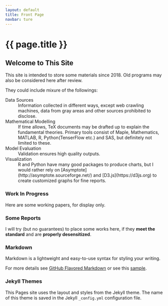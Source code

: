 ```yaml
---
layout: default
title: Front Page
navbar: ture
---
```


# {{ page.title }}

## Welcome to This Site 

This site is intended to store some materials since 2018. Old programs may also be considered here after review. 

They could include mixure of the followings: 

<dl>
<dt>Data Sources</dt>
<dd>Information collected in different ways, except web crawling machines, data from gray areas and other sources prohibited to disclose. </dd>
<dt>Mathematical Modelling</dt>
<dd>If time allows, TeX documents may be drafted up to explain the fundamental theories. Primary tools consist of Maple, Mathematics, MATLAB, R, Python(TenserFlow etc.) and SAS, but definitely not limited to these. </dd>
<dt>Model Evaluation</dt>
<dd>Validation ensures high quality outputs. </dd>
<dt>Visualization </dt>
<dd>R and Python have many good packages to produce charts, but I would rather rely on [Asymptote](http://asymptote.sourceforge.net/) and [D3.js](https://d3js.org) to create customized graphs for fine reports. </dd>
</dl> 


### Work In Progress 

Here are some working papers, for display only. 

### Some Reports

I will try (but no guarantees) to place some works here, if they **meet the standard** and are **properly desensitized**. 

### Markdown

Markdown is a lightweight and easy-to-use syntax for styling your writing. 
 
For more details see [GitHub Flavored Markdown](https://guides.github.com/features/mastering-markdown/) or see this [sample](https://github.com/pages-themes/minimal/blob/master/index.md).

### Jekyll Themes

This Pages site uses the layout and styles from the Jekyll theme. The name of this theme is saved in the Jekyll `_config.yml` configuration file.
 
